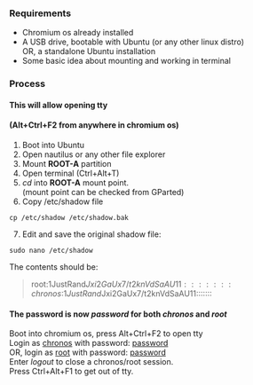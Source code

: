 ### Requirements
- Chromium os already installed
- A USB drive, bootable with Ubuntu (or any other linux distro)  
  OR, a standalone Ubuntu installation
- Some basic idea about mounting and working in terminal

### Process
#### This will allow opening tty
#### (Alt+Ctrl+F2 from anywhere in chromium os)
1. Boot into Ubuntu
2. Open nautilus or any other file explorer
3. Mount <b>ROOT-A</b> partition
4. Open terminal (Ctrl+Alt+T)
5. <i>cd</i> into <b>ROOT-A</b> mount point.  
  (mount point can be checked from GParted)
6. Copy /etc/shadow file
```
cp /etc/shadow /etc/shadow.bak
```
7. Edit and save the original shadow file:
```
sudo nano /etc/shadow
```
  The contents should be:
  > root:$1$JustRand$Jxi2GaUx7/t2knVdSaAU11:::::::
  > chronos:$1$JustRand$Jxi2GaUx7/t2knVdSaAU11:::::::
#### The password is now <b><i>password</b></i> for both <i>chronos</i> and <i>root</i>
Boot into chromium os, press Alt+Ctrl+F2 to open tty  
Login as <u>chronos</u> with password: <u>password</u>  
OR, login as <u>root</u> with password: <u>password</u>  
Enter <i>logout</i> to close a chronos/root session.  
Press Ctrl+Alt+F1 to get out of tty.  

